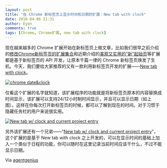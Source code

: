 ```yaml
---
layout: post
title: "在 Chrome 新标签页上显示时间和日期的扩展：New tab with clock"
date: 2010-04-06 21:31
author: Eyon
comments: true
tags: [Chrome, Chrome扩展, new tab with clock]
---
```

现在越来越多的 Chrome 扩展开始在新标签页上做文章，比如我们很早之前介绍的[修改Chrome新标签页的扩展集合](http://www.chromi.org/archives/3503)和近期介绍的[美观又实用的“新”起始页](http://www.chromi.org/archives/3873)等扩展都是基于新标签页的 API 开发，让原本千篇一律的 Chrome 新标签页焕发了生机。今天，我们要给大家推荐的又有一款利用新标签页开发的扩展——[New tab with clock](https://chrome.google.com/extensions/detail/feckadlaijbceoglkncdgebgkminbkia?hl=en)。

<a href="http://img.chromi.org/2010/04/chrome-dateclock.png">![](http://img.chromi.org/2010/04/chrome-dateclock-550x345.png "chrome date&amp;clock")</a>

仅看这个扩展的名字就知道，该扩展程序的功能就是将新标签页原本的内容替换成时间显示，该扩展可以支持24/12小时制时间显示，并且可以显示日期（如上图）。这样在你每次打开新标签页的时候，都可以了解到现在的时间。对于习惯于隐藏任务栏的用户来说很实用。

<a href="http://img.chromi.org/2010/04/1.png">![](http://img.chromi.org/2010/04/1-550x343.png "New tab w/ clock and current project entry")</a>

另外该扩展还有一个兄弟——“[New tab w/ clock and current project entry](https://chrome.google.com/extensions/detail/mhooaanggocejodelmhmblfdjlkmlbak?hl=en)”，这个扩展的是基于 New tab with clock 之上开发的，可以在显示时间的基础上加入一个类似于日程的功能，你可以随时在这里记录当前时间应该干什么，不过不能显示日期。

Via [agentgenius](http://agentgenius.com/real-estate-coaching-tutorials/tech/google-chrome-extension-new-tab-with-clock/)
